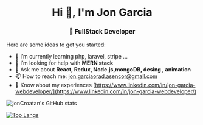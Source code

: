 <h1 align="center">Hi 👋, I'm Jon Garcia</h1>
<h3 align="center">👾 FullStack Developer </h3>



Here are some ideas to get you started:


- 🌱 I’m currently learning  php, laravel, stripe ...
- 🤔 I’m looking for help with **MERN stack**
- 💬 Ask me about **React, Redux, Node.js,mongoDB, desing , animation**
- 📫 How to reach me: jon.garciaorad.asencor@gmail.com 
- 📄 Know about my experiences [https://www.linkedin.com/in/jon-garcia-webdeveloper/](https://www.linkedin.com/in/jon-garcia-webdeveloper/)





![jonCroatan's GitHub stats](https://github-readme-stats.vercel.app/api?username=jonCroatanUto&show_icons=true&&bg_color=30,e96443,904e95&theme=highcontrast)



[![Top Langs](https://github-readme-stats.vercel.app/api/top-langs/?username=jonCroatanUto&langs_count=6)](https://github.com/jonCroatanUto/github-readme-stats)




